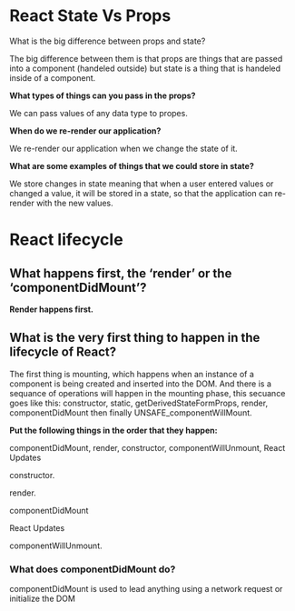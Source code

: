 # **React State Vs Props**

What is the big difference between props and state?

The big difference between them is that props are things that are passed into a component (handeled outside) but state is a thing that is handeled inside of a component.

**What types of things can you pass in the props?**

We can pass values of any data type to propes.

**When do we re-render our application?**

We re-render our application when we change the state of it.

**What are some examples of things that we could store in state?**

We store changes in state meaning that when a user entered values or changed a value, it will be stored in a state, so that the application can re-render with the new values.


# **React lifecycle**

## **What happens first, the ‘render’ or the ‘componentDidMount’?** 

**Render happens first.**

## **What is the very first thing to happen in the lifecycle of React?**

The first thing is mounting, which happens when an instance of a component is being created and inserted into the DOM. And there is a sequance of operations will happen in the mounting phase, this secuance goes like this: constructor, static, getDerivedStateFormProps, render, componentDidMount then finally UNSAFE_componentWillMount.

**Put the following things in the order that they happen:**

componentDidMount, render, constructor, componentWillUnmount, React Updates

constructor.

render.

componentDidMount

React Updates

componentWillUnmount.

### **What does componentDidMount do?**

componentDidMount is used to lead anything using a network request or initialize the DOM